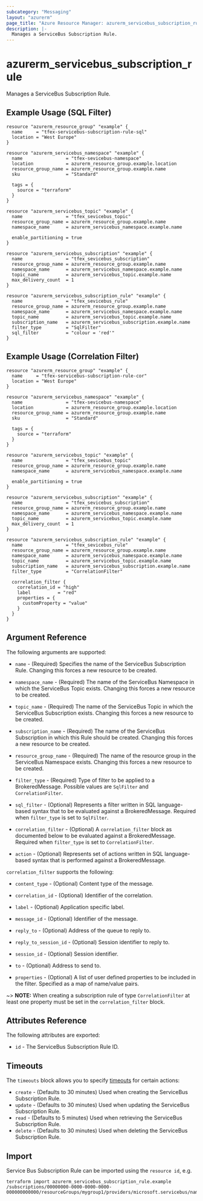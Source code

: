 ```yaml
---
subcategory: "Messaging"
layout: "azurerm"
page_title: "Azure Resource Manager: azurerm_servicebus_subscription_rule"
description: |-
  Manages a ServiceBus Subscription Rule.
---
```


# azurerm_servicebus_subscription_rule

Manages a ServiceBus Subscription Rule.

## Example Usage (SQL Filter)

```hcl
resource "azurerm_resource_group" "example" {
  name     = "tfex-servicebus-subscription-rule-sql"
  location = "West Europe"
}

resource "azurerm_servicebus_namespace" "example" {
  name                = "tfex-sevicebus-namespace"
  location            = azurerm_resource_group.example.location
  resource_group_name = azurerm_resource_group.example.name
  sku                 = "Standard"

  tags = {
    source = "terraform"
  }
}

resource "azurerm_servicebus_topic" "example" {
  name                = "tfex_sevicebus_topic"
  resource_group_name = azurerm_resource_group.example.name
  namespace_name      = azurerm_servicebus_namespace.example.name

  enable_partitioning = true
}

resource "azurerm_servicebus_subscription" "example" {
  name                = "tfex_sevicebus_subscription"
  resource_group_name = azurerm_resource_group.example.name
  namespace_name      = azurerm_servicebus_namespace.example.name
  topic_name          = azurerm_servicebus_topic.example.name
  max_delivery_count  = 1
}

resource "azurerm_servicebus_subscription_rule" "example" {
  name                = "tfex_sevicebus_rule"
  resource_group_name = azurerm_resource_group.example.name
  namespace_name      = azurerm_servicebus_namespace.example.name
  topic_name          = azurerm_servicebus_topic.example.name
  subscription_name   = azurerm_servicebus_subscription.example.name
  filter_type         = "SqlFilter"
  sql_filter          = "colour = 'red'"
}
```

## Example Usage (Correlation Filter)

```hcl
resource "azurerm_resource_group" "example" {
  name     = "tfex-servicebus-subscription-rule-cor"
  location = "West Europe"
}

resource "azurerm_servicebus_namespace" "example" {
  name                = "tfex-sevicebus-namespace"
  location            = azurerm_resource_group.example.location
  resource_group_name = azurerm_resource_group.example.name
  sku                 = "Standard"

  tags = {
    source = "terraform"
  }
}

resource "azurerm_servicebus_topic" "example" {
  name                = "tfex_sevicebus_topic"
  resource_group_name = azurerm_resource_group.example.name
  namespace_name      = azurerm_servicebus_namespace.example.name

  enable_partitioning = true
}

resource "azurerm_servicebus_subscription" "example" {
  name                = "tfex_sevicebus_subscription"
  resource_group_name = azurerm_resource_group.example.name
  namespace_name      = azurerm_servicebus_namespace.example.name
  topic_name          = azurerm_servicebus_topic.example.name
  max_delivery_count  = 1
}

resource "azurerm_servicebus_subscription_rule" "example" {
  name                = "tfex_sevicebus_rule"
  resource_group_name = azurerm_resource_group.example.name
  namespace_name      = azurerm_servicebus_namespace.example.name
  topic_name          = azurerm_servicebus_topic.example.name
  subscription_name   = azurerm_servicebus_subscription.example.name
  filter_type         = "CorrelationFilter"

  correlation_filter {
    correlation_id = "high"
    label          = "red"
    properties = {
      customProperty = "value"
    }
  }
}
```

## Argument Reference

The following arguments are supported:

* `name` - (Required) Specifies the name of the ServiceBus Subscription Rule. Changing this forces a new resource to be created.

* `namespace_name` - (Required) The name of the ServiceBus Namespace in which the ServiceBus Topic exists. Changing this forces a new resource to be created.

* `topic_name` - (Required) The name of the ServiceBus Topic in which the ServiceBus Subscription exists. Changing this forces a new resource to be created.

* `subscription_name` - (Required) The name of the ServiceBus Subscription in which this Rule should be created. Changing this forces a new resource to be created.

* `resource_group_name` - (Required) The name of the resource group in the ServiceBus Namespace exists. Changing this forces a new resource to be created.

* `filter_type` - (Required) Type of filter to be applied to a BrokeredMessage. Possible values are `SqlFilter` and `CorrelationFilter`.

* `sql_filter` - (Optional) Represents a filter written in SQL language-based syntax that to be evaluated against a BrokeredMessage. Required when `filter_type` is set to `SqlFilter`.

* `correlation_filter` - (Optional) A `correlation_filter` block as documented below to be evaluated against a BrokeredMessage. Required when `filter_type` is set to `CorrelationFilter`.

* `action` - (Optional) Represents set of actions written in SQL language-based syntax that is performed against a BrokeredMessage.

`correlation_filter` supports the following:

* `content_type` - (Optional) Content type of the message.

* `correlation_id` - (Optional) Identifier of the correlation.

* `label` - (Optional) Application specific label.

* `message_id` - (Optional) Identifier of the message.

* `reply_to` - (Optional) Address of the queue to reply to.

* `reply_to_session_id` - (Optional) Session identifier to reply to.

* `session_id` - (Optional) Session identifier.

* `to` - (Optional) Address to send to.

* `properties` - (Optional) A list of user defined properties to be included in the filter. Specified as a map of name/value pairs.

~> **NOTE:** When creating a subscription rule of type `CorrelationFilter` at least one property must be set in the `correlation_filter` block.


## Attributes Reference

The following attributes are exported:

* `id` - The ServiceBus Subscription Rule ID.

## Timeouts

The `timeouts` block allows you to specify [timeouts](https://www.terraform.io/docs/configuration/resources.html#timeouts) for certain actions:

* `create` - (Defaults to 30 minutes) Used when creating the ServiceBus Subscription Rule.
* `update` - (Defaults to 30 minutes) Used when updating the ServiceBus Subscription Rule.
* `read` - (Defaults to 5 minutes) Used when retrieving the ServiceBus Subscription Rule.
* `delete` - (Defaults to 30 minutes) Used when deleting the ServiceBus Subscription Rule.

## Import

Service Bus Subscription Rule can be imported using the `resource id`, e.g.

```shell
terraform import azurerm_servicebus_subscription_rule.example /subscriptions/00000000-0000-0000-0000-000000000000/resourceGroups/mygroup1/providers/microsoft.servicebus/namespaces/sbns1/topics/sntopic1/subscriptions/sbsub1/rules/sbrule1
```

